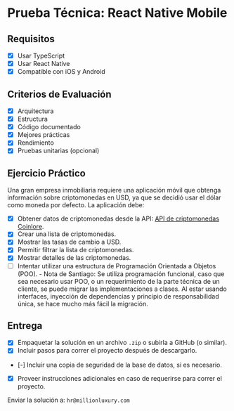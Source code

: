 # Prueba Técnica: React Native Mobile

## Requisitos
- [X] Usar TypeScript
- [X] Usar React Native
- [X] Compatible con iOS y Android

## Criterios de Evaluación
- [X] Arquitectura
- [X] Estructura
- [X] Código documentado
- [X] Mejores prácticas
- [X] Rendimiento
- [X] Pruebas unitarias (opcional)

## Ejercicio Práctico
Una gran empresa inmobiliaria requiere una aplicación móvil que obtenga información sobre criptomonedas en USD, ya que se decidió usar el dólar como moneda por defecto. La aplicación debe:

- [X] Obtener datos de criptomonedas desde la API: [API de criptomonedas Coinlore](https://www.coinlore.com/cryptocurrency-data-api).
- [X] Crear una lista de criptomonedas.
- [X] Mostrar las tasas de cambio a USD.
- [X] Permitir filtrar la lista de criptomonedas.
- [X] Mostrar detalles de las criptomonedas.
- [ ] Intentar utilizar una estructura de Programación Orientada a Objetos (POO). - Nota de Santiago: Se utiliza programación funcional, caso que sea necesario usar POO, o un requerimiento de la parte técnica de un cliente, se puede migrar las implementaciones a clases. Al estar usando interfaces, inyección de dependencias y principio de responsabilidad única, se hace mucho más fácil la migración.

## Entrega
- [X] Empaquetar la solución en un archivo `.zip` o subirla a GitHub (o similar).
- [X] Incluir pasos para correr el proyecto después de descargarlo.
- [-] Incluir una copia de seguridad de la base de datos, si es necesario.
- [X] Proveer instrucciones adicionales en caso de requerirse para correr el proyecto.

Enviar la solución a: `hr@millionluxury.com`